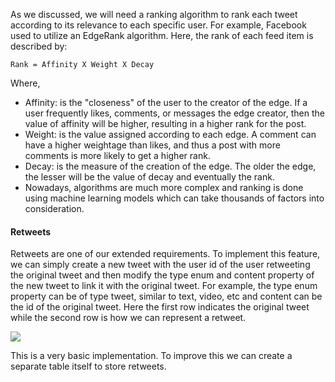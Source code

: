 As we discussed, we will need a ranking algorithm to rank each tweet according to its relevance to each specific user.
For example, Facebook used to utilize an EdgeRank algorithm. Here, the rank of each feed item is described by:

```
Rank = Affinity X Weight X Decay
```

Where,
- Affinity: is the "closeness" of the user to the creator of the edge. If a user frequently likes, comments, or messages the edge creator, then the value of affinity will be higher, resulting in a higher rank for the post.
- Weight: is the value assigned according to each edge. A comment can have a higher weightage than likes, and thus a post with more comments is more likely to get a higher rank.
- Decay: is the measure of the creation of the edge. The older the edge, the lesser will be the value of decay and eventually the rank.
- Nowadays, algorithms are much more complex and ranking is done using machine learning models which can take thousands of factors into consideration.


#### Retweets
Retweets are one of our extended requirements. To implement this feature, we can simply create a new tweet with the user id of the user retweeting the original tweet and then modify the type enum and content property of the new tweet to link it with the original tweet.
For example, the type enum property can be of type tweet, similar to text, video, etc and content can be the id of the original tweet. Here the first row indicates the original tweet while the second row is how we can represent a retweet.

![](https://i.imgur.com/k8HMPPr.png)

This is a very basic implementation. To improve this we can create a separate table itself to store retweets.
